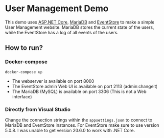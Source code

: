 # User Management Demo
This demo uses [ASP.NET Core](https://dotnet.microsoft.com/download), [MariaDB](https://mariadb.org) and [EventStore](https://eventstore.com/) to make a simple User Management website. MariaDB stores the current state of the users, while the EventStore has a log of all events of the users.

## How to run?

### Docker-compose
`docker-compose up`

- The webserver is available on port 8000
- The EventStore admin Web UI is available on port 2113 (admin:changeit)
- The MariaDB (MySQL) is available on port 3306 (This is not a Web interface)

### Directly from Visual Studio

Change the connection strings within the `appsettings.json` to connect to MariaDB and EventStore instances. For EventStore make sure to use version 5.0.8. I was unable to get version 20.6.0 to work with .NET Core.